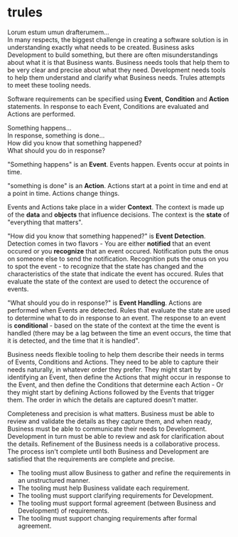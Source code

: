 # trules
Lorum estum umun drafterumem...    
In many respects, the biggest challenge in creating a software solution is in understanding exactly what needs to be created. Business asks Development to build something, but there are often misunderstandings about what it is that Business wants. Business needs tools that help them to be very clear and precise about what they need. Development needs tools to help them understand and clarify what Business needs. Trules attempts to meet these tooling needs.  

Software requirements can be specified using **Event**, **Condition** and **Action** statements. In response to each Event, Conditions are evaluated and Actions are performed.

Something happens...  
In response, something is done...  
How did you know that something happened?  
What should you do in response?  

"Something happens" is an **Event**. Events happen. Events occur at points in time.  
  
"something is done" is an **Action**. Actions start at a point in time and end at a point in time. Actions change things.  

Events and Actions take place in a wider **Context**. The context is made up of the **data** and **objects** that influence decisions. The context is the **state** of "everything that matters".  

"How did you know that something happened?" is **Event Detection**. Detection comes in two flavors - You are either **notified** that an event occured or you **recognize** that an event occured. Notification puts the onus on someone else to send the notification. Recognition puts the onus on you to spot the event - to recognize that the state has changed and the characteristics of the state that indicate the event has occured. Rules that evaluate the state of the context are used to detect the occurence of events.  

"What should you do in response?" is **Event Handling**. Actions are performed when Events are detected. Rules that evaluate the state are used to determine what to do in response to an event. The response to an event is **conditional** - based on the state of the context at the time the event is handled (there may be a lag between the time an event occurs, the time that it is detected, and the time that it is handled".  

Business needs flexible tooling to help them describe their needs in terms of Events, Conditions and Actions. They need to be able to capture their needs naturally, in whatever order they prefer. They might start by identifying an Event, then define the Actions that might occur in response to the Event, and then define the Conditions that determine each Action - Or they might start by defining Actions followed by the Events that trigger them. The order in which the details are captured doesn't matter.

Completeness and precision is what matters. Business must be able to review and validate the details as they capture them, and when ready, Business must be able to communicate their needs to Development. Development in turn must be able to review and ask for clarification about the details. Refinement of the Business needs is a collaborative process. The process isn't complete until both Business and Development are satisfied that the requirements are complete and precise.

* The tooling must allow Business to gather and refine the requirements in an unstructured manner.
* The tooling must help Business validate each requirement.
* The tooling must support clarifying requirements for Development.
* The tooling must support formal agreement (between Business and Development) of requirements.
* The tooling must support changing requirements after formal agreement.


